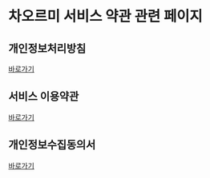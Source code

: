 # 차오르미 서비스 약관 관련 페이지

## 개인정보처리방침
[바로가기](https://eunung24.github.io/chaorme_terms/privacyTerm)

## 서비스 이용약관
[바로가기](https://eunung24.github.io/chaorme_terms/serviceTerm)

## 개인정보수집동의서
[바로가기](https://eunung24.github.io/chaorme_terms/allowPrivacy)
